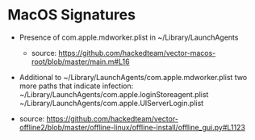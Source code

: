 MacOS Signatures
===============

* Presence of com.apple.mdworker.plist in ~/Library/LaunchAgents
  * source: https://github.com/hackedteam/vector-macos-root/blob/master/main.m#L16
  
* Additional to ~/Library/LaunchAgents/com.apple.mdworker.plist two more paths that indicate infection:
  ~/Library/LaunchAgents/com.apple.loginStoreagent.plist
  ~/Library/LaunchAgents/com.apple.UIServerLogin.plist
 * source: https://github.com/hackedteam/vector-offline2/blob/master/offline-linux/offline-install/offline_gui.py#L1123
 

 
